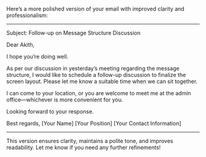 Here’s a more polished version of your email with improved clarity and professionalism:


---

Subject: Follow-up on Message Structure Discussion

Dear Akith,

I hope you’re doing well.

As per our discussion in yesterday’s meeting regarding the message structure, I would like to schedule a follow-up discussion to finalize the screen layout. Please let me know a suitable time when we can sit together.

I can come to your location, or you are welcome to meet me at the admin office—whichever is more convenient for you.

Looking forward to your response.

Best regards,
[Your Name]
[Your Position]
[Your Contact Information]


---

This version ensures clarity, maintains a polite tone, and improves readability. Let me know if you need any further refinements!

